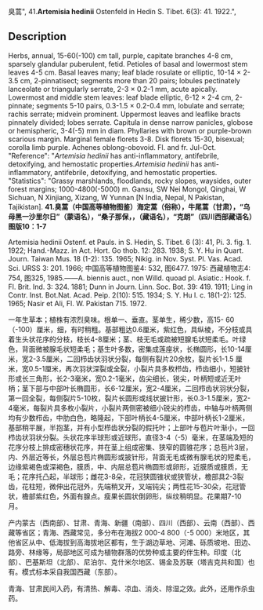 臭蒿",
41.**Artemisia hedinii** Ostenfeld in Hedin S. Tibet. 6(3): 41. 1922.",

## Description
Herbs, annual, 15-60(-100) cm tall, purple, capitate branches 4-8 cm, sparsely glandular puberulent, fetid. Petioles of basal and lowermost stem leaves 4-5 cm. Basal leaves many; leaf blade rosulate or elliptic, 10-14 × 2-3.5 cm, 2-pinnatisect; segments more than 20 pairs; lobules pectinately lanceolate or triangularly serrate, 2-3 × 0.2-1 mm, acute apically. Lowermost and middle stem leaves: leaf blade elliptic, 6-12 × 2-4 cm, 2-pinnate; segments 5-10 pairs, 0.3-1.5 × 0.2-0.4 mm, lobulate and serrate; rachis serrate; midvein prominent. Uppermost leaves and leaflike bracts pinnately divided; lobes serrate. Capitula in dense narrow panicles, globose or hemispheric, 3-4(-5) mm in diam. Phyllaries with brown or purple-brown scarious margin. Marginal female florets 3-8. Disk florets 15-30, bisexual; corolla limb purple. Achenes oblong-obovoid. Fl. and fr. Jul-Oct.
  "Reference": "*Artemisia hedinii* has anti-inflammatory, antifebrile, detoxifying, and hemostatic properties.*Artemisia hedinii* has anti-inflammatory, antifebrile, detoxifying, and hemostatic properties.
  "Statistics": "Grassy marshlands, floodlands, rocky slopes, waysides, outer forest margins; 1000-4800(-5000) m. Gansu, SW Nei Mongol, Qinghai, W Sichuan, N Xinjiang, Xizang, W Yunnan [N India, Nepal, N Pakistan, Tajikistan].
**41.臭蒿（中国高等植物图鉴）海定蒿（俗称），牛尾蒿（甘肃），“乌母黑一沙里尔日”（蒙语名），“桑子那保，，（藏语名），“克朗”（四川西部藏语名）图版10：1-7**

Artemisia hedinii Ostenf. et Pauls. in S. Hedin, S. Tibet. 6 (3): 41, Pi. 3. fig. 1. 1922; Hand.-Mazz. in Act. Hort. Go thob. 12: 283. 1938; S. Y. Hu in Quart. Journ. Taiwan Mus. 18 (1-2): 135. 1965; Nikig. in Nov. Syst. Pl. Vas. Acad. Sci. URSS 3: 201. 1966; 中国高等植物图鉴4: 532, 图6477. 1975: 西藏植物志4: 754, 图325, 1985.——A. biennis auct., non Willd. quoad pl. Asiatic.: Hook. f. Fl. Brit. Ind. 3: 324. 1881; Dunn in Journ. Linn. Soc. Bot. 39: 419. 1911; Ling in Contr. Inst. Bot.Nat. Acad. Peip. 2(10): 515. 1934; S. Y. Hu l. c. 18(1-2): 125. 1965; Nasir et Ali, Fl. W. Pakistan 715. 1972.

一年生草本；植株有浓烈臭味。根单一、垂直。茎单生，稀少数，高15- 60（-100）厘米，细，有时稍粗。基部粗达0.6厘米，紫红色，具纵棱，不分枝或具着生头状花序的分枝，枝长4-8厘米；茎、枝无毛或疏被短腺毛状短柔毛。叶绿色，背面微被腺毛状短柔毛；基生叶多数，密集成莲座状，长椭圆形，长10-14厘米，宽2-3.5厘米，二回栉齿状羽状分裂，每侧有裂片20余枚，裂片长1-1.5 厘米，宽0.5-1厘米，再次羽状深裂或全裂，小裂片具多枚栉齿，栉齿细小，短披针形或长三角形，长2-3毫米，宽0.2-1毫米，齿尖细长，锐尖，叶柄短或近无叶柄；茎下部与中部叶长椭圆形，长6-12厘米，宽2-4厘米，二回栉齿状羽状分裂，第一回全裂，每侧裂片5-10枚，裂片长圆形或线状披针形，长0.3-1.5厘米，宽2-4毫米，每裂片具多枚小裂片，小裂片两侧密被细小锐尖的栉齿，中轴与叶柄两侧均有少数栉齿，中肋白色，略隆起，下部叶柄长4-5厘米，中部叶柄长1-2厘米，基部稍平展，半抱茎，并有小型栉齿状分裂的假托叶；上部叶与苞片叶渐小，一回栉齿状羽状分裂。头状花序半球形或近球形，直径3-4（-5）毫米，在茎端及短的花序分枝上排成密穗状花序，并在茎上组成密集、狭窄的圆锥花序；总苞片3层，内、外层近等长，外层总苞片椭圆形或披针形，背面无毛或微有腺毛状的短柔毛，边缘紫褐色或深褐色，膜质，中、内层总苞片椭圆形或卵形，近膜质或膜质，无毛；花序托凸起，半球形；雌花3-8朵，花冠狭圆锥状或狭管状，檐部具2-3裂齿，花柱短，微伸出花冠外，先端稍叉开，叉端钝尖；两性花15-30朵，花冠管状，檐部紫红色，外面有腺点。瘦果长圆状倒卵形，纵纹稍明显。花果期7-10月。

产内蒙古（西南部）、甘肃、青海、新疆（南部）、四川（西部）、云南（西部）、西藏等省区；青海、西藏常见，多分布在海拔2 000-4 800（-5 000）米地区，其他省区从中、低海拔到高海拔地区都有，生于湖边草地、河滩、砾质坡地、田边、路旁、林缘等，局部地区可成为植物群落的优势种或主要的伴生种。印度（北部）、巴基斯坦（北部）、尼泊尔、克什米尔地区、锡金及苏联（塔吉克共和国）也有。模式标本采自我国西藏（东部）。

青海、甘肃民间入药，有清热、解毒、凉血、消炎、除湿之效。此外，还用作杀虫药。
